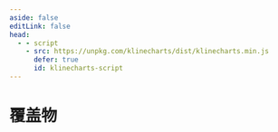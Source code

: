 ```yaml
---
aside: false
editLink: false
head:
  - - script
    - src: https://unpkg.com/klinecharts/dist/klinecharts.min.js
      defer: true
      id: klinecharts-script
---
```


# 覆盖物

<script setup>
import Chart from '../components/SampleChart.vue'
import data from '../data/sample/overlay/index.json'
</script>
<Chart :js="data['index.js']" :html="data['index.html']" :css="data['index.css']" title="覆盖物"/>

<!--@include: @/data/sample/overlay/index.md-->


